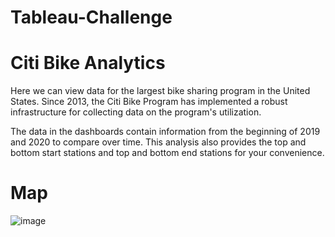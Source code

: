# Tableau-Challenge
# Citi Bike Analytics

Here we can view data for the largest bike sharing program in the United States. Since 2013, the Citi Bike Program has implemented a robust infrastructure for collecting data on the program's utilization. 

The data in the dashboards contain information from the beginning of 2019 and 2020 to compare over time. This analysis also provides the top and bottom start stations and top and bottom end stations for your convenience. 

# Map
![image](https://user-images.githubusercontent.com/90141329/150857862-59af31d1-953a-4a7f-b02a-18091c7c5d9b.png)
